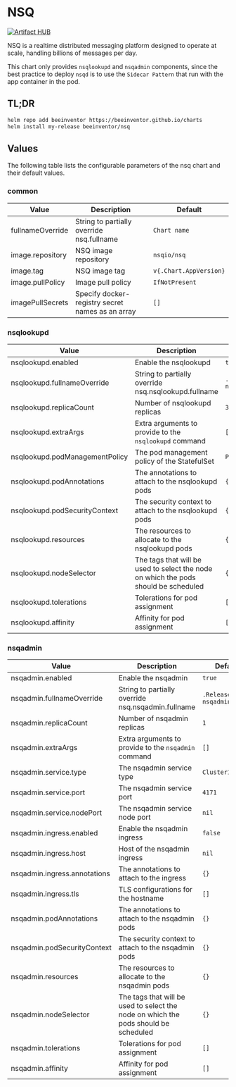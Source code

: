 # NSQ

[![Artifact HUB](https://img.shields.io/endpoint?url=https://artifacthub.io/badge/repository/nsq)](https://artifacthub.io/packages/search?repo=nsq)

NSQ is a realtime distributed messaging platform designed to operate at scale, handling billions of messages per day.

This chart only provides `nsqlookupd` and `nsqadmin` components, since the best practice to deploy `nsqd` is to use the `Sidecar Pattern` that run with the app container in the pod.

## TL;DR

```sh
helm repo add beeinventor https://beeinventor.github.io/charts
helm install my-release beeinventor/nsq
```

## Values

The following table lists the configurable parameters of the nsq chart and their default values.

### common

| Value            | Description                                      | Default                |
| ---------------- | ------------------------------------------------ | ---------------------- |
| fullnameOverride | String to partially override nsq.fullname        | `Chart name`           |
| image.repository | NSQ image repository                             | `nsqio/nsq`            |
| image.tag        | NSQ image tag                                    | `v{.Chart.AppVersion}` |
| image.pullPolicy | Image pull policy                                | `IfNotPresent`         |
| imagePullSecrets | Specify docker-registry secret names as an array | `[]`                   |

### nsqlookupd

| Value                          | Description                                                  | Default                    |
| ------------------------------ | ------------------------------------------------------------ | -------------------------- |
| nsqlookupd.enabled             | Enable the nsqlookupd                                        | `true`                     |
| nsqlookupd.fullnameOverride    | String to partially override nsq.nsqlookupd.fullname         | `.Release.Name-nsqlookupd` |
| nsqlookupd.replicaCount        | Number of nsqlookupd replicas                                | `3`                        |
| nsqlookupd.extraArgs           | Extra arguments to provide to the `nsqlookupd` command       | `[]`                       |
| nsqlookupd.podManagementPolicy | The pod management policy of the StatefulSet                 | `Parallel`                 |
| nsqlookupd.podAnnotations      | The annotations to attach to the nsqlookupd pods             | `{}`                       |
| nsqlookupd.podSecurityContext  | The security context to attach to the nsqlookupd pods        | `{}`                       |
| nsqlookupd.resources           | The resources to allocate to the nsqlookupd pods             | `{}`                       |
| nsqlookupd.nodeSelector        | The tags that will be used to select the node on which the pods should be scheduled | `{}`                       |
| nsqlookupd.tolerations         | Tolerations for pod assignment                               | `[]`                       |
| nsqlookupd.affinity            | Affinity for pod assignment                                  | `[]`                       |

### nsqadmin

| Value                        | Description                                                  | Default                  |
| ---------------------------- | ------------------------------------------------------------ | ------------------------ |
| nsqadmin.enabled             | Enable the nsqadmin                                          | `true`                   |
| nsqadmin.fullnameOverride    | String to partially override nsq.nsqadmin.fullname           | `.Release.Name-nsqadmin` |
| nsqadmin.replicaCount        | Number of nsqadmin replicas                                  | `1`                      |
| nsqadmin.extraArgs           | Extra arguments to provide to the `nsqadmin` command         | `[]`                     |
| nsqadmin.service.type        | The nsqadmin service type                                    | `ClusterIP`              |
| nsqadmin.service.port        | The nsqadmin service port                                    | `4171`                   |
| nsqadmin.service.nodePort    | The nsqadmin service node port                               | `nil`                    |
| nsqadmin.ingress.enabled     | Enable the nsqadmin ingress                                  | `false`                  |
| nsqadmin.ingress.host        | Host of the nsqadmin ingress                                 | `nil`                    |
| nsqadmin.ingress.annotations | The annotations to attach to the ingress                     | `{}`                     |
| nsqadmin.ingress.tls         | TLS configurations for the hostname                          | `[]`                     |
| nsqadmin.podAnnotations      | The annotations to attach to the nsqadmin pods               | `{}`                     |
| nsqadmin.podSecurityContext  | The security context to attach to the nsqadmin pods          | `{}`                     |
| nsqadmin.resources           | The resources to allocate to the nsqadmin pods               | `{}`                     |
| nsqadmin.nodeSelector        | The tags that will be used to select the node on which the pods should be scheduled | `{}`                     |
| nsqadmin.tolerations         | Tolerations for pod assignment                               | `[]`                     |
| nsqadmin.affinity            | Affinity for pod assignment                                  | `[]`                     |
